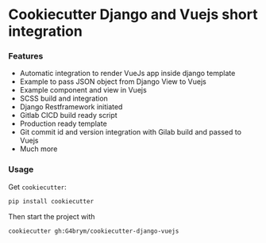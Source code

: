 # Cookiecutter Django and Vuejs short integration

### Features
 - Automatic integration to render VueJs app inside django template
 - Example to pass JSON object from Django View to Vuejs
 - Example component and view in Vuejs
 - SCSS build and integration
 - Django Restframework initiated
 - Gitlab CICD build ready script
 - Production ready template
 - Git commit id and version integration with Gilab build and passed to Vuejs
 - Much more

### Usage

Get `cookiecutter`:
```bash
pip install cookiecutter
```

Then start the project with
```bash
cookiecutter gh:G4brym/cookiecutter-django-vuejs
```
